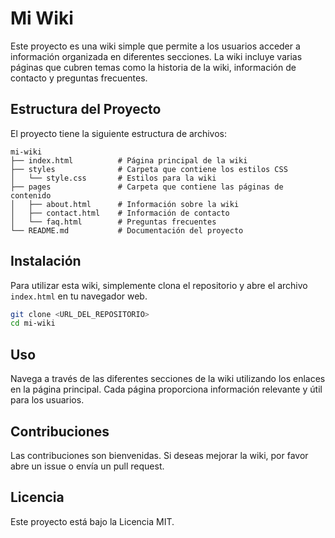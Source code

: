 # Mi Wiki

Este proyecto es una wiki simple que permite a los usuarios acceder a información organizada en diferentes secciones. La wiki incluye varias páginas que cubren temas como la historia de la wiki, información de contacto y preguntas frecuentes.

## Estructura del Proyecto

El proyecto tiene la siguiente estructura de archivos:

```
mi-wiki
├── index.html          # Página principal de la wiki
├── styles              # Carpeta que contiene los estilos CSS
│   └── style.css       # Estilos para la wiki
├── pages               # Carpeta que contiene las páginas de contenido
│   ├── about.html      # Información sobre la wiki
│   ├── contact.html    # Información de contacto
│   └── faq.html        # Preguntas frecuentes
└── README.md           # Documentación del proyecto
```

## Instalación

Para utilizar esta wiki, simplemente clona el repositorio y abre el archivo `index.html` en tu navegador web.

```bash
git clone <URL_DEL_REPOSITORIO>
cd mi-wiki
```

## Uso

Navega a través de las diferentes secciones de la wiki utilizando los enlaces en la página principal. Cada página proporciona información relevante y útil para los usuarios.

## Contribuciones

Las contribuciones son bienvenidas. Si deseas mejorar la wiki, por favor abre un issue o envía un pull request.

## Licencia

Este proyecto está bajo la Licencia MIT.
